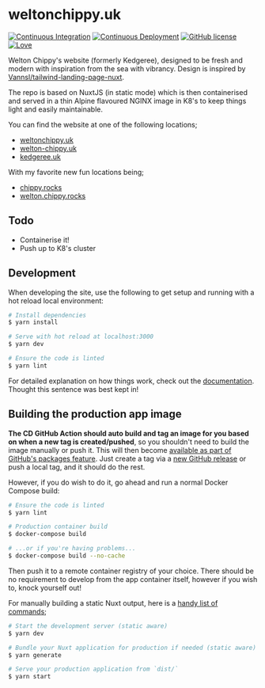 # weltonchippy.uk

[![Continuous Integration](https://github.com/othyn/weltonchippy.uk/actions/workflows/ci.yml/badge.svg)](https://github.com/othyn/weltonchippy.uk/actions/workflows/ci.yml)
[![Continuous Deployment](https://github.com/othyn/weltonchippy.uk/actions/workflows/cd.yml/badge.svg)](https://github.com/othyn/weltonchippy.uk/actions/workflows/cd.yml)
[![GitHub license](https://img.shields.io/github/license/othyn/weltonchippy.uk)](https://github.com/othyn/weltonchippy.uk/blob/main/LICENSE)
[![Love](https://img.shields.io/badge/built%20with-love-red)](https://img.shields.io/badge/built%20with-love-red)

Welton Chippy's website (formerly Kedgeree), designed to be fresh and modern with inspiration from the sea with vibrancy. Design is inspired by [Vannsl/tailwind-landing-page-nuxt](https://github.com/Vannsl/tailwind-landing-page-nuxt).

The repo is based on NuxtJS (in static mode) which is then containerised and served in a thin Alpine flavoured NGINX image in K8's to keep things light and easily maintainable.

You can find the website at one of the following locations;

- [weltonchippy.uk](https://weltonchippy.uk)
- [welton-chippy.uk](https://welton-chippy.uk)
- [kedgeree.uk](https://kedgeree.uk)

With my favorite new fun locations being;

- [chippy.rocks](https://chippy.rocks)
- [welton.chippy.rocks](https://welton.chippy.rocks)

## Todo

- Containerise it!
- Push up to K8's cluster

## Development

When developing the site, use the following to get setup and running with a hot reload local environment:

```bash
# Install dependencies
$ yarn install

# Serve with hot reload at localhost:3000
$ yarn dev

# Ensure the code is linted
$ yarn lint
```

For detailed explanation on how things work, check out the [documentation](https://nuxtjs.org). Thought this sentence was best kept in!

## Building the production app image

**The CD GitHub Action should auto build and tag an image for you based on when a new tag is created/pushed**, so you shouldn't need to build the image manually or push it. This will then become [available as part of GitHub's packages feature](https://github.com/othyn/othyn.com/pkgs/container/othyn.com). Just create a tag via a [new GitHub release](https://github.com/othyn/othyn.com/releases) or push a local tag, and it should do the rest.

However, if you do wish to do it, go ahead and run a normal Docker Compose build:

```bash
# Ensure the code is linted
$ yarn lint

# Production container build
$ docker-compose build

# ...or if you're having problems...
$ docker-compose build --no-cache
```

Then push it to a remote container registry of your choice. There should be no requirement to develop from the app container itself, however if you wish to, knock yourself out!

For manually building a static Nuxt output, here is a [handy list of commands](https://nuxtjs.org/announcements/going-full-static/#commands);

```bash
# Start the development server (static aware)
$ yarn dev

# Bundle your Nuxt application for production if needed (static aware) and export your application to static HTML in `dist/` directory
$ yarn generate

# Serve your production application from `dist/`
$ yarn start
```
